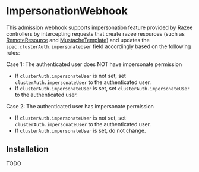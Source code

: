 # ImpersonationWebhook

This admission webhook supports impersonation feature
provided by Razee controllers by intercepting requests
that create razee resources
(such as [RemoteResource](https://github.com/razee-io/RemoteResource) and
[MustacheTemplate](https://github.com/razee-io/MustacheTemplate)) and
updates the `spec.clusterAuth.impersonateUser` field accordingly based
on the following rules:

Case 1: The authenticated user does NOT have impersonate permission

- If `clusterAuth.impersonateUser` is not set, set `clusterAuth.impersonateUser`
  to the authenticated user.
- If `clusterAuth.impersonateUser` is set, set `clusterAuth.impersonateUser`
  to the authenticated user.

Case 2: The authenticated user has impersonate permission

- If `clusterAuth.impersonateUser` is not set, set `clusterAuth.impersonateUser`
  to the authenticated user.
- If `clusterAuth.impersonateUser` is set, do not change.

## Installation

TODO
